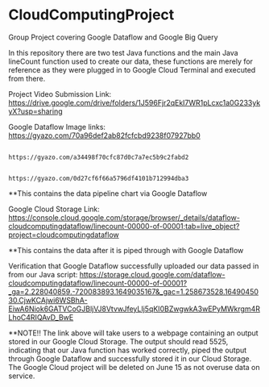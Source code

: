 # CloudComputingProject
Group Project covering Google Dataflow and Google Big Query 

In this repository there are two test Java functions and the main Java lineCount function used to create our data, these functions are merely for reference as they were plugged in to Google Cloud Terminal and executed from there.

Project Video Submission Link: https://drive.google.com/drive/folders/1J596Fjr2qEkI7WR1pLcxc1a0G233ykyX?usp=sharing

Google Dataflow Image links: https://gyazo.com/70a96def2ab82fcfcbd9238f07927bb0 

                             https://gyazo.com/a34498f70cfc87d0c7a7ec5b9c2fabd2 
														 
                             https://gyazo.com/0d27cf6f66a5796df4101b712994dba3 
                      
**This contains the data pipeline chart via Google Dataflow

Google Cloud Storage Link: https://console.cloud.google.com/storage/browser/_details/dataflow-cloudcomputingdataflow/linecount-00000-of-00001;tab=live_object?project=cloudcomputingdataflow

**This contains the data after it is piped through with Google Dataflow

Verification that Google Dataflow successfully uploaded our data passed in from our Java script:
https://storage.cloud.google.com/dataflow-cloudcomputingdataflow/linecount-00000-of-00001?_ga=2.228040859.-720083893.1649035167&_gac=1.258673528.1649045030.CjwKCAjwi6WSBhA-EiwA6Niok6GATVCoGJBljVJ8VtvwJfeyLIj5qKI0BZwgwkA3wEPyMWkrgm4RLhoC4RIQAvD_BwE

**NOTE!! The link above will take users to a webpage containing an output stored in our Google Cloud Storage. The output should read 5525, indicating that our Java function has worked correctly, piped the output through Google Dataflow and successfully stored it in our Cloud Storage. The Google Cloud project will be deleted on June 15 as not overuse data on service.
